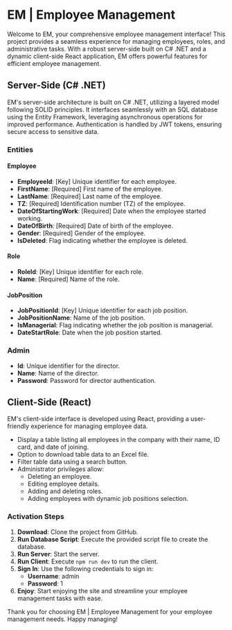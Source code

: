 # EM | Employee Management

Welcome to EM, your comprehensive employee management interface! This project provides a seamless experience for managing employees, roles, and administrative tasks. With a robust server-side built on C# .NET and a dynamic client-side React application, EM offers powerful features for efficient employee management.

## Server-Side (C# .NET)

EM's server-side architecture is built on C# .NET, utilizing a layered model following SOLID principles. It interfaces seamlessly with an SQL database using the Entity Framework, leveraging asynchronous operations for improved performance. Authentication is handled by JWT tokens, ensuring secure access to sensitive data.

### Entities

#### Employee
- **EmployeeId**: [Key] Unique identifier for each employee.
- **FirstName**: [Required] First name of the employee.
- **LastName**: [Required] Last name of the employee.
- **TZ**: [Required] Identification number (TZ) of the employee.
- **DateOfStartingWork**: [Required] Date when the employee started working.
- **DateOfBirth**: [Required] Date of birth of the employee.
- **Gender**: [Required] Gender of the employee.
- **IsDeleted**: Flag indicating whether the employee is deleted.

#### Role
- **RoleId**: [Key] Unique identifier for each role.
- **Name**: [Required] Name of the role.

#### JobPosition
- **JobPositionId**: [Key] Unique identifier for each job position.
- **JobPositionName**: Name of the job position.
- **IsManagerial**: Flag indicating whether the job position is managerial.
- **DateStartRole**: Date when the job position started.

### Admin
- **Id**: Unique identifier for the director.
- **Name**: Name of the director.
- **Password**: Password for director authentication.

## Client-Side (React)

EM's client-side interface is developed using React, providing a user-friendly experience for managing employee data.

- Display a table listing all employees in the company with their name, ID card, and date of joining.
- Option to download table data to an Excel file.
- Filter table data using a search button.
- Administrator privileges allow:
  - Deleting an employee.
  - Editing employee details.
  - Adding and deleting roles.
  - Adding employees with dynamic job positions selection.

### Activation Steps

1. **Download**: Clone the project from GitHub.
2. **Run Database Script**: Execute the provided script file to create the database.
3. **Run Server**: Start the server.
4. **Run Client**: Execute `npm run dev` to run the client.
5. **Sign In**: Use the following credentials to sign in:
   - **Username**: admin
   - **Password**: 1
6. **Enjoy**: Start enjoying the site and streamline your employee management tasks with ease.

Thank you for choosing EM | Employee Management for your employee management needs. Happy managing!
